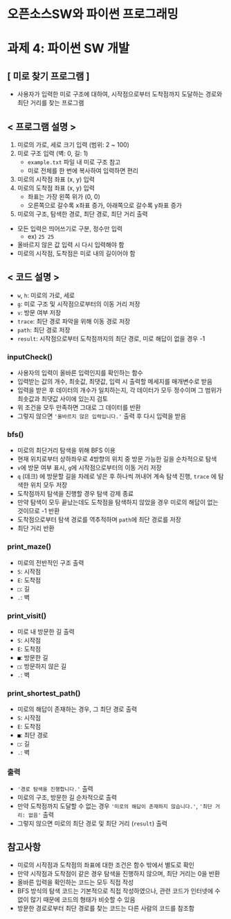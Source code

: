 # 오픈소스SW와 파이썬 프로그래밍
# 과제 4: 파이썬 SW 개발

## [ 미로 찾기 프로그램 ]

- 사용자가 입력한 미로 구조에 대하여, 시작점으로부터 도착점까지 도달하는 경로와 최단 거리를 찾는 프로그램


## < 프로그램 설명 >
1. 미로의 가로, 세로 크기 입력 (범위: 2 ~ 100)
2. 미로 구조 입력 (벽: 0, 길: 1)
   -  `example.txt` 파일 내 미로 구조 참고
   -  미로 전체를 한 번에 복사하여 입력하면 편리
3. 미로의 시작점 좌표 (x, y) 입력
4. 미로의 도착점 좌표 (x, y) 입력
   - 좌표는 가장 왼쪽 위가 (0, 0)
   - 오른쪽으로 갈수록 x좌표 증가, 아래쪽으로 갈수록 y좌표 증가
5. 미로의 구조, 탐색한 경로, 최단 경로, 최단 거리 출력

- 모든 입력은 띄어쓰기로 구분, 정수만 입력
  - ex) `25 25`
- 올바르지 않은 값 입력 시 다시 입력해야 함
- 미로의 시작점, 도착점은 미로 내의 길이어야 함



## < 코드 설명 >

- `w`, `h`: 미로의 가로, 세로
- `g`: 미로 구조 및 시작점으로부터의 이동 거리 저장
- `v`: 방문 여부 저장
- `trace`: 최단 경로 파악을 위해 이동 경로 저장
- `path`: 최단 경로 저장
- `result`: 시작점으로부터 도착점까지의 최단 경로, 미로 해답이 없을 경우 -1

### inputCheck()
- 사용자의 입력이 올바른 입력인지를 확인하는 함수
- 입력받는 값의 개수, 최솟값, 최댓값, 입력 시 출력할 메세지를 매개변수로 받음
- 입력을 받은 후 데이터의 개수가 일치하는지, 각 데이터가 모두 정수이며 그 범위가 최솟값과 최댓값 사이에 있는지 검토
- 위 조건을 모두 만족하면 그대로 그 데이터를 반환
- 그렇지 않으면 `'올바르지 않은 입력입니다.'` 출력 후 다시 입력을 받음

### bfs()
- 미로의 최단거리 탐색을 위해 BFS 이용
- 현재 위치로부터 상하좌우로 4방향의 위치 중 방문 가능한 길을 순차적으로 탐색
- `v`에 방문 여부 표시, `g`에 시작점으로부터의 이동 거리 저장
- `q` (데크) 에 방문할 길을 차례로 넣은 후 하나씩 꺼내어 계속 탐색 진행, `trace` 에 탐색한 위치 모두 저장
- 도착점까지 탐색을 진행할 경우 탐색 강제 종료
- 만약 탐색이 모두 끝났는데도 도착점을 탐색하지 않았을 경우 미로의 해답이 없는 것이므로 -1 반환
- 도착점으로부터 탐색 경로를 역추적하며 `path`에 최단 경로를 저장
- 최단 거리 반환

### print_maze()
- 미로의 전반적인 구조 출력
- `S`: 시작점
- `E`: 도착점
- `□`: 길
- `.`: 벽

### print_visit()
- 미로 내 방문한 길 출력
- `S`: 시작점
- `E`: 도착점
- `■`: 방문한 길
- `□`: 방문하지 않은 길
- `.`: 벽

### print_shortest_path()
- 미로의 해답이 존재하는 경우, 그 최단 경로 출력
- `S`: 시작점
- `E`: 도착점
- `■`: 최단 경로
- `□`: 길
- `.`: 벽

### 출력
- `'경로 탐색을 진행합니다.'` 출력
- 미로의 구조, 방문한 길 순차적으로 출력
- 만약 도착점까지 도달할 수 없는 경우 `'미로의 해답이 존재하지 않습니다.'`, `'최단 거리: 없음'` 출력
- 그렇지 않으면 미로의 최단 경로 및 최단 거리 (`result`) 출력



## 참고사항
- 미로의 시작점과 도착점의 좌표에 대한 조건은 함수 밖에서 별도로 확인
- 만약 시작점과 도착점이 같은 경우 탐색을 진행하지 않으며, 최단 거리는 0을 반환
- 올바른 입력을 확인하는 코드는 모두 직접 작성
- BFS 방식의 탐색 코드는 기본적으로 직접 작성하였으나, 관련 코드가 인터넷에 수없이 많기 때문에 코드의 형태가 비슷할 수 있음
- 방문한 경로로부터 최단 경로를 찾는 코드는 다른 사람의 코드를 참조함
